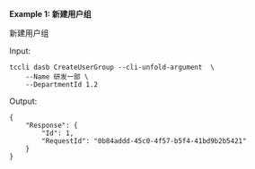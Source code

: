 **Example 1: 新建用户组**

新建用户组

Input: 

```
tccli dasb CreateUserGroup --cli-unfold-argument  \
    --Name 研发一部 \
    --DepartmentId 1.2
```

Output: 
```
{
    "Response": {
        "Id": 1,
        "RequestId": "0b84addd-45c0-4f57-b5f4-41bd9b2b5421"
    }
}
```

